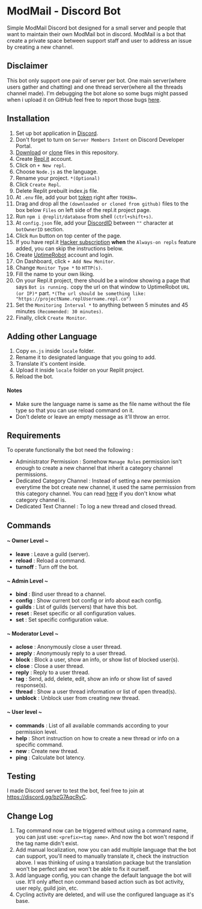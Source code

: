 # ModMail - Discord Bot

Simple ModMail Discord bot designed for a small server and people that want to maintain their own ModMail bot in discord. 
ModMail is a bot that create a private space between support staff and user to address an issue by creating a new channel. 

## Disclaimer
This bot only support one pair of server per bot. One main server(where users gather and chatting) and one thread server(where all the threads channel made). I'm debugging the bot alone so some bugs might passed when i upload it on GitHub feel free to report those bugs [here](https://github.com/AkimotoRyou/ModMail/issues).

## Installation

1. Set up bot application in [Discord](https://discordjs.guide/preparations/setting-up-a-bot-application.html#your-token).
2. Don't forget to turn on `Server Members Intent` on Discord Developer Portal.
3. [Download](https://www.wikihow.com/Download-a-GitHub-Folder) or [clone](https://docs.github.com/en/free-pro-team@latest/github/creating-cloning-and-archiving-repositories/cloning-a-repository) files in this repository.
4. Create [Repl.it](https://repl.it/) account.
5. Click on `+ New repl`.
6. Choose `Node.js` as the language.
7. Rename your project. `*(Optional)`
8. Click `Create Repl`.
9. Delete Replit prebuilt index.js file.
10. At `.env` file, add your bot [token](https://discordjs.guide/preparations/setting-up-a-bot-application.html#your-token) right after `TOKEN=`.
11. Drag and drop all the `(downloaded or cloned from github)` files to the box below `Files` on left side of the repl.it project page.
12. Run `npm i @replit/database` from shell `(ctrl+shift+s)`.
13. At `config.json` file, add your [DiscordID](https://support.discordapp.com/hc/en-us/articles/206346498-Where-can-I-find-my-User-Server-Message-ID-) between `""` character at `botOwnerID` section.
14. Click `Run` button on top center of the page.
15. If you have repl.it [Hacker subscription](https://repl.it/site/pricing) **when** the `Always-on repls` feature added, you can skip the instructions below.
16. Create [UptimeRobot](https://uptimerobot.com/) account and login.
17. On Dashboard, click `+ Add New Monitor`.
18. Change `Monitor Type *` to `HTTP(s)`.
19. Fill the name to your own liking.
20. On your Repl.it project, there should be a window showing a page that says `Bot is running.` copy the url on that window to UptimeRobot `URL (or IP)*` part. `*(The url should be something like: "https://projectName.replUsername.repl.co")`
21. Set the `Monitoring Interval *` to anything between 5 minutes and 45 minutes `(Recomended: 30 minutes)`.
22. Finally, click `Create Monitor`.

## Adding other Language

1. Copy `en.js` inside `locale` folder.
2. Rename it to designated language that you going to add.
3. Translate it's content inside.
4. Upload it inside `locale` folder on your Replit project.
5. Reload the bot.
#### Notes
- Make sure the language name is same as the file name without the file type so that you can use reload command on it.
- Don't delete or leave an empty message as it'll throw an error.

## Requirements

To operate functionally the bot need the following :
* Administrator Permission : Somehow `Manage Roles` permission isn't enough to create a new channel that inherit a category channel permissions.
* Dedicated Category Channel : Instead of setting a new permission everytime the bot create new channel, it used the same permission from this category channel. You can read [here](https://support.discordapp.com/hc/en-us/articles/115001580171-Channel-Categories-101) if you don't know what category channel is. 
* Dedicated Text Channel : To log a new thread and closed thread.

## Commands

#### ~ Owner Level ~
* **leave** : Leave a guild (server).
* **reload** : Reload a command.
* **turnoff** : Turn off the bot.
#### ~ Admin Level ~
* **bind** : Bind user thread to a channel.
* **config** : Show current bot config or info about each config.
* **guilds** : List of guilds (servers) that have this bot.
* **reset** : Reset specific or all configuration values.
* **set** : Set specific configuration value.
#### ~ Moderator Level ~
* **aclose** : Anonymously close a user thread.
* **areply** : Anonymously reply to a user thread.
* **block** : Block a user, show an info, or show list of blocked user(s).
* **close** : Close a user thread.
* **reply** : Reply to a user thread.
* **tag** : Send, add, delete, edit, show an info or show list of saved response(s).
* **thread** : Show a user thread information or list of open thread(s).
* **unblock** : Unblock user from creating new thread.
#### ~ User level ~
* **commands** : List of all available commands according to your permission level.
* **help** : Short instruction on how to create a new thread or info on a specific command.
* **new** : Create new thread.
* **ping** : Calculate bot latency.

## Testing

I made Discord server to test the bot, feel free to join at https://discord.gg/bzG7AqcRyC.

## Change Log

1. Tag command now can be triggered without using a command name, you can just use: `<prefix><tag name>`. And now the bot won't respond if the tag name didn't exist.
2. Add manual localization, now you can add multiple language that the bot can support, you'll need to manually translate it, check the instruction above. I was thinking of using a translation package but the translation won't be perfect and we won't be able to fix it ourself.
3. Add language config, you can change the default language the bot will use. It'll only affect non command based action such as bot activity, user reply, guild join, etc.
4. Cycling activity are deleted, and will use the configured language as it's base.